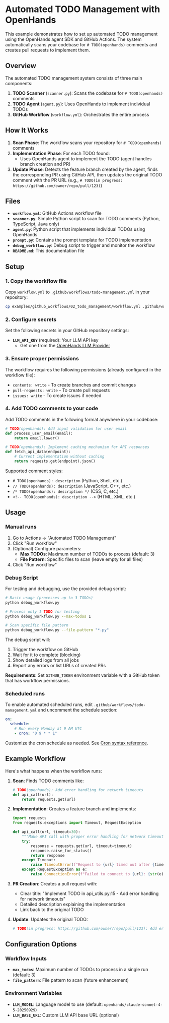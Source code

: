 # Automated TODO Management with OpenHands

This example demonstrates how to set up automated TODO management using the OpenHands agent SDK and GitHub Actions. The system automatically scans your codebase for `# TODO(openhands)` comments and creates pull requests to implement them.

## Overview

The automated TODO management system consists of three main components:

1. **TODO Scanner** (`scanner.py`): Scans the codebase for `# TODO(openhands)` comments
2. **TODO Agent** (`agent.py`): Uses OpenHands to implement individual TODOs
3. **GitHub Workflow** (`workflow.yml`): Orchestrates the entire process

## How It Works

1. **Scan Phase**: The workflow scans your repository for `# TODO(openhands)` comments
2. **Implementation Phase**: For each TODO found:
   - Uses OpenHands agent to implement the TODO (agent handles branch creation and PR)
3. **Update Phase**: Detects the feature branch created by the agent, finds the corresponding PR using GitHub API, then updates the original TODO comment with the PR URL (e.g., `# TODO(in progress: https://github.com/owner/repo/pull/123)`)

## Files

- **`workflow.yml`**: GitHub Actions workflow file
- **`scanner.py`**: Simple Python script to scan for TODO comments (Python, TypeScript, Java only)
- **`agent.py`**: Python script that implements individual TODOs using OpenHands
- **`prompt.py`**: Contains the prompt template for TODO implementation
- **`debug_workflow.py`**: Debug script to trigger and monitor the workflow
- **`README.md`**: This documentation file

## Setup

### 1. Copy the workflow file

Copy `workflow.yml` to `.github/workflows/todo-management.yml` in your repository:

```bash
cp examples/github_workflows/02_todo_management/workflow.yml .github/workflows/todo-management.yml
```

### 2. Configure secrets

Set the following secrets in your GitHub repository settings:

- **`LLM_API_KEY`** (required): Your LLM API key
  - Get one from the [OpenHands LLM Provider](https://docs.all-hands.dev/openhands/usage/llms/openhands-llms)

### 3. Ensure proper permissions

The workflow requires the following permissions (already configured in the workflow file):
- `contents: write` - To create branches and commit changes
- `pull-requests: write` - To create pull requests
- `issues: write` - To create issues if needed

### 4. Add TODO comments to your code

Add TODO comments in the following format anywhere in your codebase:

```python
# TODO(openhands): Add input validation for user email
def process_user_email(email):
    return email.lower()

# TODO(openhands): Implement caching mechanism for API responses
def fetch_api_data(endpoint):
    # Current implementation without caching
    return requests.get(endpoint).json()
```

Supported comment styles:
- `# TODO(openhands): description` (Python, Shell, etc.)
- `// TODO(openhands): description` (JavaScript, C++, etc.)
- `/* TODO(openhands): description */` (CSS, C, etc.)
- `<!-- TODO(openhands): description -->` (HTML, XML, etc.)

## Usage

### Manual runs

1. Go to Actions → "Automated TODO Management"
2. Click "Run workflow"
3. (Optional) Configure parameters:
   - **Max TODOs**: Maximum number of TODOs to process (default: 3)
   - **File Pattern**: Specific files to scan (leave empty for all files)
4. Click "Run workflow"

### Debug Script

For testing and debugging, use the provided debug script:

```bash
# Basic usage (processes up to 3 TODOs)
python debug_workflow.py

# Process only 1 TODO for testing
python debug_workflow.py --max-todos 1

# Scan specific file pattern
python debug_workflow.py --file-pattern "*.py"
```

The debug script will:
1. Trigger the workflow on GitHub
2. Wait for it to complete (blocking)
3. Show detailed logs from all jobs
4. Report any errors or list URLs of created PRs

**Requirements**: Set `GITHUB_TOKEN` environment variable with a GitHub token that has workflow permissions.

### Scheduled runs

To enable automated scheduled runs, edit `.github/workflows/todo-management.yml` and uncomment the schedule section:

```yaml
on:
  schedule:
    # Run every Monday at 9 AM UTC
    - cron: "0 9 * * 1"
```

Customize the cron schedule as needed. See [Cron syntax reference](https://docs.github.com/en/actions/using-workflows/events-that-trigger-workflows#schedule).

## Example Workflow

Here's what happens when the workflow runs:

1. **Scan**: Finds TODO comments like:
   ```python
   # TODO(openhands): Add error handling for network timeouts
   def api_call(url):
       return requests.get(url)
   ```

2. **Implementation**: Creates a feature branch and implements:
   ```python
   import requests
   from requests.exceptions import Timeout, RequestException
   
   def api_call(url, timeout=30):
       """Make API call with proper error handling for network timeouts."""
       try:
           response = requests.get(url, timeout=timeout)
           response.raise_for_status()
           return response
       except Timeout:
           raise TimeoutError(f"Request to {url} timed out after {timeout} seconds")
       except RequestException as e:
           raise ConnectionError(f"Failed to connect to {url}: {str(e)}")
   ```

3. **PR Creation**: Creates a pull request with:
   - Clear title: "Implement TODO in api_utils.py:15 - Add error handling for network timeouts"
   - Detailed description explaining the implementation
   - Link back to the original TODO

4. **Update**: Updates the original TODO:
   ```python
   # TODO(in progress: https://github.com/owner/repo/pull/123): Add error handling for network timeouts
   ```

## Configuration Options

### Workflow Inputs

- **`max_todos`**: Maximum number of TODOs to process in a single run (default: 3)
- **`file_pattern`**: File pattern to scan (future enhancement)

### Environment Variables

- **`LLM_MODEL`**: Language model to use (default: `openhands/claude-sonnet-4-5-20250929`)
- **`LLM_BASE_URL`**: Custom LLM API base URL (optional)

